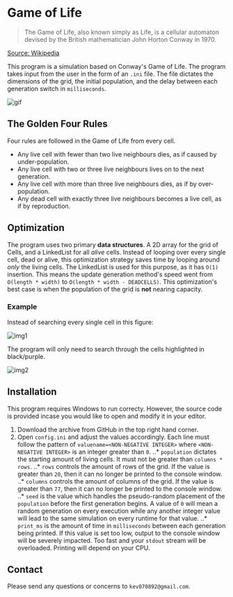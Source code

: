 # Game of Life



> The Game of Life, also known simply as Life, is a cellular automaton devised by the British mathematician John Horton Conway in 1970.

[Source: Wikipedia](https://en.wikipedia.org/wiki/Conway%27s_Game_of_Life)

This program is a simulation based on Conway's Game of Life. The program takes input from the user in the form of an `.ini` file. The file dictates the dimensions of the grid, the initial population, and the delay between each generation switch in `milliseconds`.


![gif](https://media.giphy.com/media/3owyp7MtFzp7RlEXqo/giphy.gif "GIF")


## The Golden Four Rules

Four rules are followed in the Game of Life from every cell.

* Any live cell with fewer than two live neighbours dies, as if caused by under-population.
* Any live cell with two or three live neighbours lives on to the next generation.
* Any live cell with more than three live neighbours dies, as if by over-population.
* Any dead cell with exactly three live neighbours becomes a live cell, as if by reproduction.


## Optimization

The program uses two primary **data structures**. A 2D array for the grid of Cells, and a LinkedList for all *alive* cells. Instead of looping over every single cell, dead or alive, this optimization strategy saves time by looping around *only* the living cells. The LinkedList is used for this purpose, as it has `O(1)` insertion. This means the update generation method's speed went from `O(length * width)` to `O(length * width - DEADCELLS)`. This optimization's best case is when the population of the grid is **not** nearing capacity.

### Example

Instead of searching every single cell in this figure:

![img1](http://i.imgur.com/5QngK5K.jpg "Example Cell Array")

The program will only need to search through the cells highlighted in black/purple.

![img2](http://i.imgur.com/AC1BLsn.jpg "Example Cell Array")


## Installation

This program requires Windows to run correcty. However, the source code is provided incase you would like to open and modify it in your editor.

1. Download the archive from GitHub in the top right hand corner.
2. Open `config.ini` and adjust the values accordingly. Each line must follow the pattern of `valuename=<NON-NEGATIVE INTEGER>` where `<NON-NEGATIVE INTEGER>` is an integer greater than `0`.
..* `population` dictates the starting amount of living cells. It must not be greater than `columns * rows`. 
..* `rows` controls the amount of rows of the grid. If the value is greater than `20`, then it can no longer be printed to the console window.
..* `columns` controls the amount of columns of the grid. If the value is greater than `77`, then it can no longer be printed to the console window.
..* `seed` is the value which handles the pseudo-random placement of the `population` before the first generation begins. A value of `0` will mean a random generation on every execution while any another integer value will lead to the same simulation on every runtime for that value.
..* `print_ms` is the amount of time in `milliseconds` between each generation being printed. If this value is set too low, output to the console window will be severely impacted. Too fast and your `stdout` stream will be overloaded. Printing will depend on your CPU.


## Contact

Please send any questions or concerns to `kev070892@gmail.com`.